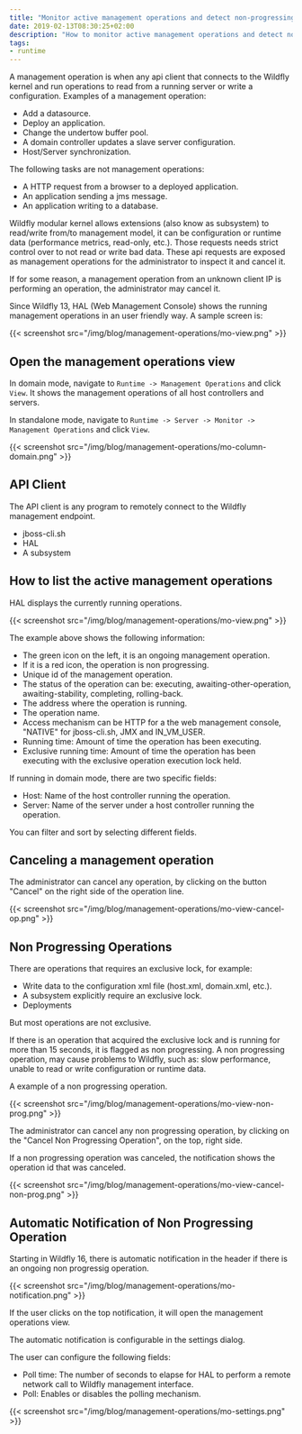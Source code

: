 ```yaml
---
title: "Monitor active management operations and detect non-progressing operations"
date: 2019-02-13T08:30:25+02:00
description: "How to monitor active management operations and detect non-progressing operations."
tags:
- runtime
---
```

A management operation is when any api client that connects to the Wildfly kernel and run operations to read from a running server or write a configuration. Examples of a management operation:

* Add a datasource.
* Deploy an application.
* Change the undertow buffer pool.
* A domain controller updates a slave server configuration.
* Host/Server synchronization.

The following tasks are not management operations:

* A HTTP request from a browser to a deployed application.
* An application sending a jms message.
* An application writing to a database.

Wildfly modular kernel allows extensions (also know as subsystem) to read/write from/to management model, it can be configuration or runtime data (performance metrics, read-only, etc.). Those requests needs strict control over to not read or write bad data. These api requests are exposed as management operations for the administrator to inspect it and cancel it. 

If for some reason, a management operation from an unknown client IP is performing an operation, the administrator may cancel it.

Since Wildfly 13, HAL (Web Management Console) shows the running management operations in an user friendly way. A sample screen is:

{{< screenshot src="/img/blog/management-operations/mo-view.png" >}}

## Open the management operations view

In domain mode, navigate to `Runtime -> Management Operations` and click `View`. 
It shows the management operations of all host controllers and servers.

In standalone mode, navigate to `Runtime -> Server -> Monitor -> Management Operations` and click `View`.

{{< screenshot src="/img/blog/management-operations/mo-column-domain.png" >}}


## API Client

The API client is any program to remotely connect to the Wildfly management endpoint.

* jboss-cli.sh
* HAL
* A subsystem

## How to list the active management operations

HAL displays the currently running operations.

{{< screenshot src="/img/blog/management-operations/mo-view.png" >}}


The example above shows the following information:

* The green icon on the left, it is an ongoing management operation.
* If it is a red icon, the operation is non progressing.
* Unique id of the management operation.
* The status of the operation can be: executing, awaiting-other-operation, awaiting-stability, completing, rolling-back.
* The address where the operation is running.
* The operation name.
* Access mechanism can be HTTP for a the web management console, "NATIVE" for jboss-cli.sh, JMX and IN_VM_USER.
* Running time: Amount of time the operation has been executing.
* Exclusive running time: Amount of time the operation has been executing with the exclusive operation execution lock held.

If running in domain mode, there are two specific fields:

* Host: Name of the host controller running the operation.
* Server: Name of the server under a host controller running the operation.

You can filter and sort by selecting different fields.

## Canceling a management operation

The administrator can cancel any operation, by clicking on the button "Cancel" on the right side of the operation line.

{{< screenshot src="/img/blog/management-operations/mo-view-cancel-op.png" >}}


## Non Progressing Operations

There are operations that requires an exclusive lock, for example:

* Write data to the configuration xml file (host.xml, domain.xml, etc.).
* A subsystem explicitly require an exclusive lock.
* Deployments

But most operations are not exclusive.

If there is an operation that acquired the exclusive lock and is running for more than 15 seconds, it is flagged as non progressing.
A non progressing operation, may cause problems to Wildfly, such as: slow performance, unable to read or write configuration or runtime data.

A example of a non progressing operation.

{{< screenshot src="/img/blog/management-operations/mo-view-non-prog.png" >}}


The administrator can cancel any non progressing operation, by clicking on the "Cancel Non Progressing Operation", on the top, right side. 

If a non progressing operation was canceled, the notification shows the operation id that was canceled.

{{< screenshot src="/img/blog/management-operations/mo-view-cancel-non-prog.png" >}}


## Automatic Notification of Non Progressing Operation

Starting in Wildfly 16, there is automatic notification in the header if there is an ongoing non progressig operation.

{{< screenshot src="/img/blog/management-operations/mo-notification.png" >}}

If the user clicks on the top notification, it will open the management operations view.

The automatic notification is configurable in the settings dialog.

The user can configure the following fields:

* Poll time: The number of seconds to elapse for HAL to perform a remote network call to Wildfly management interface.
* Poll: Enables or disables the polling mechanism. 

{{< screenshot src="/img/blog/management-operations/mo-settings.png" >}}

